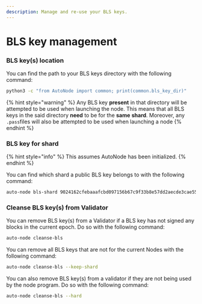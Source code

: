 ```yaml
---
description: Manage and re-use your BLS keys.
---
```


# BLS key management

### BLS key\(s\) location

You can find the path to your BLS keys directory with the following command:

```bash
python3 -c "from AutoNode import common; print(common.bls_key_dir)"
```

{% hint style="warning" %}
Any BLS key **present** in that directory will be attempted to be used when launching the node. This means that all BLS keys in the said directory **need** to be for the **same** **shard**. Moreover, any `.pass`files will also be attempted to be used when launching a node
{% endhint %}

### BLS key for shard

{% hint style="info" %}
This assumes AutoNode has been initialized.
{% endhint %}

You can find which shard a public BLS key belongs to with the following command:

```bash
auto-node bls-shard 9024162cfebaaafcbd097156b67c9f33b8e57dd2aecde3cae55524692c9e0d60467ead669ede298a9aa8a51a1a30f787
```

### Cleanse BLS key\(s\) from Validator

You can remove BLS key\(s\) from a Validator if a BLS key has not signed any blocks in the current epoch. Do so with the following command:

```bash
auto-node cleanse-bls
```

You can remove all BLS keys that are not for the current Nodes with the following command:

```bash
auto-node cleanse-bls --keep-shard
```

You can also remove BLS key\(s\) from a validator if they are not being used by the node program. Do so with the following command:

```bash
auto-node cleanse-bls --hard
```

  


